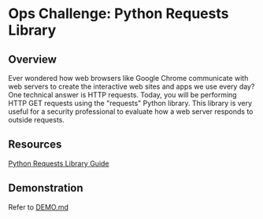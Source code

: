 # Ops Challenge: Python Requests Library

## Overview

Ever wondered how web browsers like Google Chrome communicate with web servers to create the interactive web sites and apps we use every day? One technical answer is HTTP requests. Today, you will be performing HTTP GET requests using the "requests" Python library. This library is very useful for a security professional to evaluate how a web server responds to outside requests.

## Resources

[Python Requests Library Guide](https://realpython.com/python-requests/)

## Demonstration

Refer to [DEMO.md](DEMO.md)
